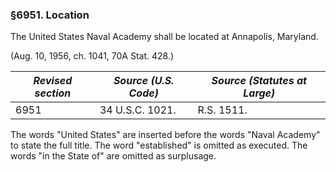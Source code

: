 ### §6951. Location ###

The United States Naval Academy shall be located at Annapolis, Maryland.

(Aug. 10, 1956, ch. 1041, 70A Stat. 428.)

|*Revised section*|*Source (U.S. Code)*|*Source (Statutes at Large)*|
|-----------------|--------------------|----------------------------|
|      6951       |  34 U.S.C. 1021.   |         R.S. 1511.         |

The words "United States" are inserted before the words "Naval Academy" to state the full title. The word "established" is omitted as executed. The words "in the State of" are omitted as surplusage.